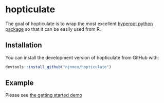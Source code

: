 
# hopticulate

<!-- badges: start -->
<!-- badges: end -->

The goal of hopticulate is to wrap the most excellent [hyperopt python package](https://github.com/hyperopt/hyperopt)
so that it can be easily used from R.

## Installation

<!--
You can install the released version of hopticulate from [CRAN](https://CRAN.R-project.org) with:

``` r
install.packages("hopticulate")
```
-->


You can install the development version of hopticulate from GitHub with:

``` r
devtools::install_github("njnmco/hopticulate")
```


## Example

Please see [the getting started demo](demo/getting-started.R)
